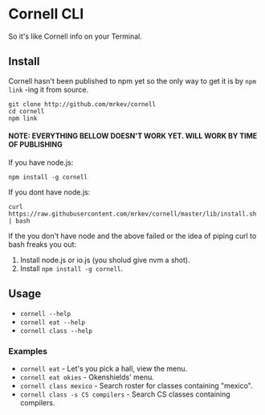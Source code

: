 # Cornell CLI

So it's like Cornell info on your Terminal. 

## Install

Cornell hasn't been published to npm yet so the only way to get it is by `npm link` -ing it from source. 

    git clone http://github.com/mrkev/cornell
    cd cornell
    npm link

#### NOTE: EVERYTHING BELLOW DOESN'T WORK YET. WILL WORK BY TIME OF PUBLISHING

If you have node.js: 

    npm install -g cornell

If you dont have node.js:

    curl https://raw.githubusercontent.com/mrkev/cornell/master/lib/install.sh | bash

If the you don't have node and the above failed or the idea of piping curl to bash freaks you out:

1. Install node.js or io.js (you sholud give nvm a shot).
2. Install `npm install -g cornell`.

## Usage

 - `cornell --help`
 - `cornell eat --help`
 - `cornell class --help`

### Examples 

 - `cornell eat` - Let's you pick a hall, view the menu.
 - `cornell eat okies` - Okenshields' menu.
 - `cornell class mexico` - Search roster for classes containing "mexico".
 - `cornell class -s CS compilers` - Search CS classes containing compilers.